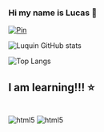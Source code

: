 ### Hi my name is Lucas 👾

[ ![Pin](    https://img.shields.io/badge/Pinterest-%23E60023.svg?&style=for-the-badge&logo=Pinterest&logoColor=white)](https://br.pinterest.com/lucasoliveiraprogramer/)

![Luquin GitHub stats](https://github-readme-stats.vercel.app/api?username=DevLuquin&show_icons=true&theme=tokyonight)

![Top Langs](https://github-readme-stats.vercel.app/api/top-langs/?username=DevLuquin&layout=compact)

## I am learning!!! ⭐️

<div style="display: inline_block"><br>
 <img align="center" alt="html5" src="https://img.shields.io/badge/HTML5-E34F26?style=for-the-badge&logo=html5&logoColor=white">
 <img align="center" alt="html5" src="https://img.shields.io/badge/CSS3-1572B6?style=for-the-badge&logo=css3&logoColor=white">
</div>

